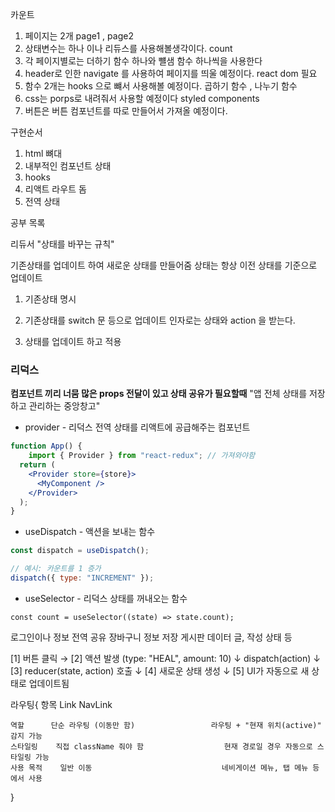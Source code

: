 카운트
1. 페이지는 2개 page1 , page2 
2. 상태변수는 하나 이나 리듀스를 사용해볼생각이다. count
3. 각 페이지별로는 더하기 함수 하나와 뺼샘 함수 하나씩을 사용한다
4. header로 인한 navigate 를 사용하여 페이지를 띄울 예정이다. react dom 필요
5. 함수 2개는 hooks 으로 뺴서 사용해볼 예정이다. 곱하기 함수 , 나누기 함수
6. css는 porps로 내려줘서 사용할 예정이다 styled components 
7. 버튼은 버튼 컴포넌트를 따로 만들어서 가져올 예정이다.


구현순서
1. html 뼈대
2. 내부적인 컴포넌트 상태 
3. hooks 
4. 리액트 라우트 돔 
5. 전역 상태 








공부 목록



리듀서  "상태를 바꾸는 규칙"

기존상태를 업데이트 하여 새로운 상태를 만들어줌 상태는 항상 이전 상태를 기준으로 업데이트 

1. 기존상태 명시

2. 기존상태를 switch 문 등으로 업데이트 인자로는 상태와 action 을 받는다.

3. 상태를 업데이트 하고 적용


### 리덕스
**컴포넌트 끼리 너뭄 많은 props 전달이 있고 상태 공유가 필요할때**
"앱 전체 상태를 저장하고 관리하는 중앙창고"

- provider - 리덕스 전역 상태를 리액트에 공급해주는 컴포넌트

```jsx
function App() {
    import { Provider } from "react-redux"; // 가져와야함
  return (
    <Provider store={store}>
      <MyComponent />
    </Provider>
  );
}
```
- useDispatch - 액션을 보내는 함수 

```jsx
const dispatch = useDispatch();

// 예시: 카운트를 1 증가
dispatch({ type: "INCREMENT" });
```
- useSelector - 리덕스 상태를 꺼내오는 함수

```JSX
const count = useSelector((state) => state.count);
```





로그인이나 정보 전역 공유 장바구니 정보 저장 게시판 데이터 글, 작성 상태 등

[1] 버튼 클릭 → [2] 액션 발생 (type: "HEAL", amount: 10)
         ↓
    dispatch(action)
         ↓
[3] reducer(state, action) 호출
         ↓
[4] 새로운 상태 생성
         ↓
[5] UI가 자동으로 새 상태로 업데이트됨









라우팅{ 
    항목         	Link	                                NavLink
    
    역할	    단순 라우팅 (이동만 함)	               라우팅 + "현재 위치(active)" 감지 가능
    스타일링    직접 className 줘야 함	               현재 경로일 경우 자동으로 스타일링 가능
    사용 목적	 일반 이동	                           네비게이션 메뉴, 탭 메뉴 등에서 사용

}